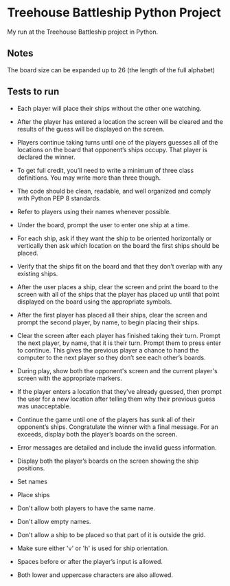Treehouse Battleship Python Project
===================================

My run at the Treehouse Battleship project in Python.

Notes
-----

The board size can be expanded up to 26 (the length of the full alphabet)




Tests to run
------------

- Each player will place their ships without the other one watching.
- After the player has entered a location the screen will be cleared and the results of the guess will be displayed on the screen.
- Players continue taking turns until one of the players guesses all of the locations on the board that opponent’s ships occupy. That player is declared the winner.
- To get full credit, you’ll need to write a minimum of three class definitions. You may write more than three though.
- The code should be clean, readable, and well organized and comply with Python PEP 8 standards.
- Refer to players using their names whenever possible.
- Under the board, prompt the user to enter one ship at a time.
- For each ship, ask if they want the ship to be oriented horizontally or vertically then ask which location on the board the first ships should be placed.
- Verify that the ships fit on the board and that they don’t overlap with any existing ships. 
- After the user places a ship, clear the screen and print the board to the screen with all of the ships that the player has placed up until that point displayed on the board using the appropriate symbols.
- After the first player has placed all their ships, clear the screen and prompt the second player, by name, to begin placing their ships.
- Clear the screen after each player has finished taking their turn. Prompt the next player, by name, that it is their turn. Prompt them to press enter to continue. This gives the previous player a chance to hand the computer to the next player so they don’t see each other’s boards.
- During play, show both the opponent's screen and the current player's screen with the appropriate markers.
- If the player enters a location that they’ve already guessed, then prompt the user for a new location after telling them why their previous guess was unacceptable.
- Continue the game until one of the players has sunk all of their opponent’s ships. Congratulate the winner with a final message. For an exceeds, display both the player’s boards on the screen.
- Error messages are detailed and include the invalid guess information.
- Display both the player’s boards on the screen showing the ship positions.
- Set names
- Place ships

- Don't allow both players to have the same name. 
- Don't allow empty names.
- Don't allow a ship to be placed so that part of it is outside the grid. 
- Make sure either 'v' or 'h' is used for ship orientation. 
- Spaces before or after the player’s input is allowed. 
- Both lower and uppercase characters are also allowed. 


